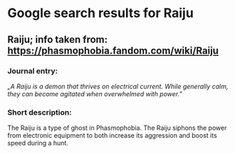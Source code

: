 # Google search results for Raiju
## Raiju; info taken from: https://phasmophobia.fandom.com/wiki/Raiju
### Journal entry:
*„A Raiju is a demon that thrives on electrical current. While generally calm, they can become agitated when overwhelmed with power.”*

### Short description:
The Raiju is a type of ghost in Phasmophobia. The Raiju siphons the power from electronic equipment to both increase its aggression and boost its speed during a hunt.